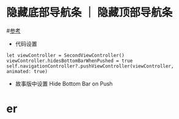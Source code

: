 #  隐藏底部导航条 ｜ 隐藏顶部导航条


#[参考](https://www.jianshu.com/p/aa61c05c3b90)
* 代码设置
```
let viewController = SecondViewController()
viewController.hidesBottomBarWhenPushed = true
self.navigationController?.pushViewController(viewController, animated: true)
```
* 故事版中设置
Hide Bottom Bar on Push

# er
